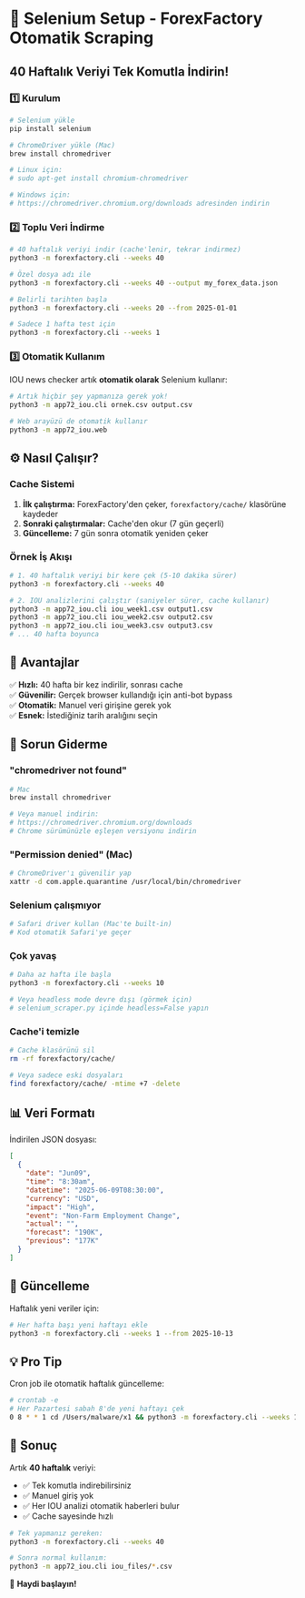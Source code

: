 # 🚀 Selenium Setup - ForexFactory Otomatik Scraping

## 40 Haftalık Veriyi Tek Komutla İndirin!

### 1️⃣ Kurulum

```bash
# Selenium yükle
pip install selenium

# ChromeDriver yükle (Mac)
brew install chromedriver

# Linux için:
# sudo apt-get install chromium-chromedriver

# Windows için:
# https://chromedriver.chromium.org/downloads adresinden indirin
```

### 2️⃣ Toplu Veri İndirme

```bash
# 40 haftalık veriyi indir (cache'lenir, tekrar indirmez)
python3 -m forexfactory.cli --weeks 40

# Özel dosya adı ile
python3 -m forexfactory.cli --weeks 40 --output my_forex_data.json

# Belirli tarihten başla
python3 -m forexfactory.cli --weeks 20 --from 2025-01-01

# Sadece 1 hafta test için
python3 -m forexfactory.cli --weeks 1
```

### 3️⃣ Otomatik Kullanım

IOU news checker artık **otomatik olarak** Selenium kullanır:

```bash
# Artık hiçbir şey yapmanıza gerek yok!
python3 -m app72_iou.cli ornek.csv output.csv

# Web arayüzü de otomatik kullanır
python3 -m app72_iou.web
```

## ⚙️ Nasıl Çalışır?

### Cache Sistemi

1. **İlk çalıştırma:** ForexFactory'den çeker, `forexfactory/cache/` klasörüne kaydeder
2. **Sonraki çalıştırmalar:** Cache'den okur (7 gün geçerli)
3. **Güncelleme:** 7 gün sonra otomatik yeniden çeker

### Örnek İş Akışı

```bash
# 1. 40 haftalık veriyi bir kere çek (5-10 dakika sürer)
python3 -m forexfactory.cli --weeks 40

# 2. IOU analizlerini çalıştır (saniyeler sürer, cache kullanır)
python3 -m app72_iou.cli iou_week1.csv output1.csv
python3 -m app72_iou.cli iou_week2.csv output2.csv
python3 -m app72_iou.cli iou_week3.csv output3.csv
# ... 40 hafta boyunca
```

## 🎯 Avantajlar

✅ **Hızlı:** 40 hafta bir kez indirilir, sonrası cache  
✅ **Güvenilir:** Gerçek browser kullandığı için anti-bot bypass  
✅ **Otomatik:** Manuel veri girişine gerek yok  
✅ **Esnek:** İstediğiniz tarih aralığını seçin  

## 🐛 Sorun Giderme

### "chromedriver not found"

```bash
# Mac
brew install chromedriver

# Veya manuel indirin:
# https://chromedriver.chromium.org/downloads
# Chrome sürümünüzle eşleşen versiyonu indirin
```

### "Permission denied" (Mac)

```bash
# ChromeDriver'ı güvenilir yap
xattr -d com.apple.quarantine /usr/local/bin/chromedriver
```

### Selenium çalışmıyor

```bash
# Safari driver kullan (Mac'te built-in)
# Kod otomatik Safari'ye geçer
```

### Çok yavaş

```bash
# Daha az hafta ile başla
python3 -m forexfactory.cli --weeks 10

# Veya headless mode devre dışı (görmek için)
# selenium_scraper.py içinde headless=False yapın
```

### Cache'i temizle

```bash
# Cache klasörünü sil
rm -rf forexfactory/cache/

# Veya sadece eski dosyaları
find forexfactory/cache/ -mtime +7 -delete
```

## 📊 Veri Formatı

İndirilen JSON dosyası:

```json
[
  {
    "date": "Jun09",
    "time": "8:30am",
    "datetime": "2025-06-09T08:30:00",
    "currency": "USD",
    "impact": "High",
    "event": "Non-Farm Employment Change",
    "actual": "",
    "forecast": "190K",
    "previous": "177K"
  }
]
```

## 🔄 Güncelleme

Haftalık yeni veriler için:

```bash
# Her hafta başı yeni haftayı ekle
python3 -m forexfactory.cli --weeks 1 --from 2025-10-13
```

## 💡 Pro Tip

Cron job ile otomatik haftalık güncelleme:

```bash
# crontab -e
# Her Pazartesi sabah 8'de yeni haftayı çek
0 8 * * 1 cd /Users/malware/x1 && python3 -m forexfactory.cli --weeks 1
```

## 🎉 Sonuç

Artık **40 haftalık** veriyi:
- ✅ Tek komutla indirebilirsiniz
- ✅ Manuel giriş yok
- ✅ Her IOU analizi otomatik haberleri bulur
- ✅ Cache sayesinde hızlı

```bash
# Tek yapmanız gereken:
python3 -m forexfactory.cli --weeks 40

# Sonra normal kullanım:
python3 -m app72_iou.cli iou_files/*.csv
```

🚀 **Haydi başlayın!**
